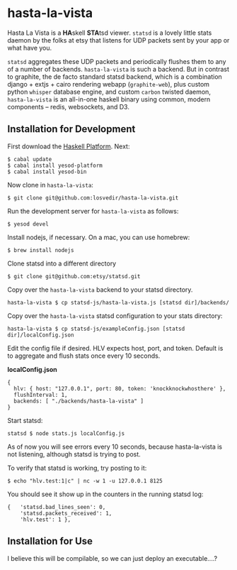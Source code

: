 hasta-la-vista
==============

Hasta La Vista is a **HA**skell **STA**tsd viewer. `statsd` is a lovely little
stats daemon by the folks at etsy that listens for UDP packets sent by your app
or what have you.

`statsd` aggregates these UDP packets and periodically flushes them to any of a number
of backends. `hasta-la-vista` is such a backend. But in contrast to
graphite, the de facto standard statsd backend, which is a combination django +
extjs + cairo rendering webapp (`graphite-web`), plus custom python `whisper`
database engine, and custom `carbon` twisted daemon, `hasta-la-vista` is an
all-in-one haskell binary using common, modern components – redis, websockets, and D3.

Installation for Development
----------------------------

First download the [Haskell Platform](http://www.haskell.org/platform/). Next:

    $ cabal update
    $ cabal install yesod-platform
    $ cabal install yesod-bin

Now clone in `hasta-la-vista`:

    $ git clone git@github.com:losvedir/hasta-la-vista.git

Run the development server for `hasta-la-vista` as follows:

    $ yesod devel

Install nodejs, if necessary. On a mac, you can use homebrew:

    $ brew install nodejs

Clone statsd into a different directory

    $ git clone git@github.com:etsy/statsd.git

Copy over the `hasta-la-vista` backend to your statsd directory.

    hasta-la-vista $ cp statsd-js/hasta-la-vista.js [statsd dir]/backends/

Copy over the `hasta-la-vista` statsd configuration to your stats directory:

    hasta-la-vista $ cp statsd-js/exampleConfig.json [statsd dir]/localConfig.json

Edit the config file if desired. HLV expects host, port, and token. Default is to
aggregate and flush stats once every 10 seconds.

**localConfig.json**

    {
      hlv: { host: "127.0.0.1", port: 80, token: 'knockknockwhosthere' },
      flushInterval: 1,
      backends: [ "./backends/hasta-la-vista" ]
    }

Start statsd:

    statsd $ node stats.js localConfig.js

As of now you will see errors every 10 seconds, because hasta-la-vista is not listening,
although statsd is trying to post.

To verify that statsd is working, try posting to it:

    $ echo "hlv.test:1|c" | nc -w 1 -u 127.0.0.1 8125

You should see it show up in the counters in the running statsd log:

    {   'statsd.bad_lines_seen': 0,
        'statsd.packets_received': 1,
        'hlv.test': 1 },


Installation for Use
--------------------

I believe this will be compilable, so we can just deploy an executable....?

